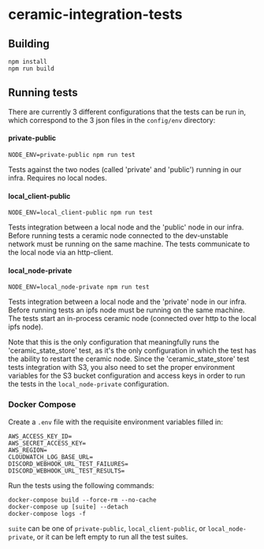 # ceramic-integration-tests

## Building

```
npm install
npm run build
```

## Running tests

There are currently 3 different configurations that the tests can be run in, which correspond to the 3 json files in the `config/env` directory:

#### private-public

`NODE_ENV=private-public npm run test`

Tests against the two nodes (called 'private' and 'public') running in our infra.  Requires no local nodes.

#### local_client-public

`NODE_ENV=local_client-public npm run test`

Tests integration between a local node and the 'public' node in our infra.
Before running tests a ceramic node connected to the dev-unstable network
must be running on the same machine. The tests communicate to the local node via an http-client.

#### local_node-private

`NODE_ENV=local_node-private npm run test`

Tests integration between a local node and the 'private' node in our infra.
Before running tests an ipfs node must be running on the same machine.
The tests start an in-process ceramic node (connected over http to the local ipfs node).

Note that this is the only configuration that meaningfully runs the 'ceramic_state_store' test,
as it's the only configuration in which the test has the ability to restart the ceramic node.
Since the 'ceramic_state_store' test tests integration with S3, you also need to set the proper
environment variables for the S3 bucket configuration and access keys in order to run the
tests in the `local_node-private` configuration.

### Docker Compose

Create a `.env` file with the requisite environment variables filled in:
```
AWS_ACCESS_KEY_ID=
AWS_SECRET_ACCESS_KEY=
AWS_REGION=
CLOUDWATCH_LOG_BASE_URL=
DISCORD_WEBHOOK_URL_TEST_FAILURES=
DISCORD_WEBHOOK_URL_TEST_RESULTS=

```
Run the tests using the following commands:
```
docker-compose build --force-rm --no-cache
docker-compose up [suite] --detach
docker-compose logs -f
```
`suite` can be one of `private-public`, `local_client-public`, or `local_node-private`, or it can be left empty to run all the test suites.
